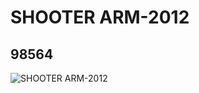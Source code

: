 # SHOOTER ARM-2012
## 98564
![SHOOTER ARM-2012](https://lc-www-live-s.legocdn.com/media/bricks/5/2/6021669.jpg)